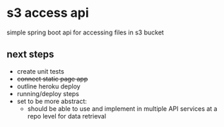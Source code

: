 # s3 access api #
simple spring boot api for accessing files in s3 bucket

## next steps ##
- create unit tests
- <del>connect static page app</del>
- outline heroku deploy
- running/deploy steps
- set to be more abstract:
  - should be able to use and implement in multiple API services at a repo level for data retrieval
